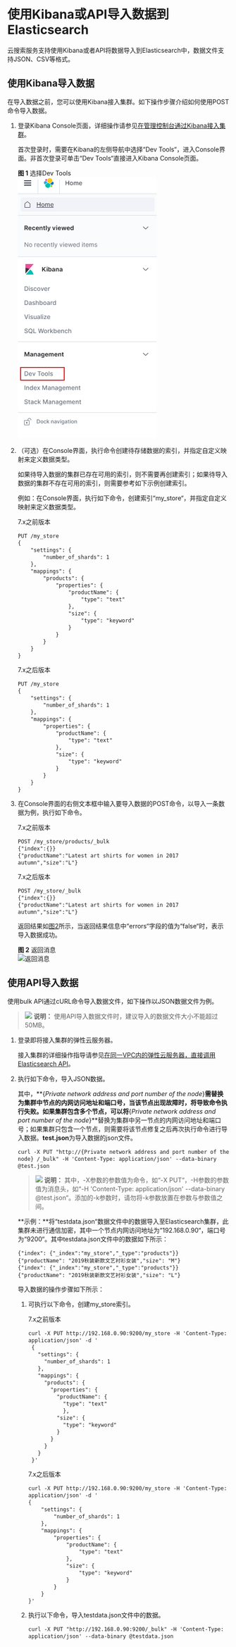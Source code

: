 # 使用Kibana或API导入数据到Elasticsearch<a name="css_01_0024"></a>

云搜索服务支持使用Kibana或者API将数据导入到Elasticsearch中，数据文件支持JSON、CSV等格式。

## 使用Kibana导入数据<a name="section1430231820400"></a>

在导入数据之前，您可以使用Kibana接入集群。如下操作步骤介绍如何使用POST命令导入数据。

1.  登录Kibana Console页面，详细操作请参见[在管理控制台通过Kibana接入集群](接入集群.md#section9848115695612)。

    首次登录时，需要在Kibana的左侧导航中选择“Dev Tools“，进入Console界面。非首次登录可单击“Dev Tools“直接进入Kibana Console页面。

    **图 1**  选择Dev Tools<a name="fig229165395511"></a>  
    ![](figures/选择Dev-Tools.png "选择Dev-Tools")

2.  （可选）在Console界面，执行命令创建待存储数据的索引，并指定自定义映射来定义数据类型。

    如果待导入数据的集群已存在可用的索引，则不需要再创建索引；如果待导入数据的集群不存在可用的索引，则需要参考如下示例创建索引。

    例如：在Console界面，执行如下命令，创建索引“my\_store“，并指定自定义映射来定义数据类型。

    7.x之前版本

    ```
    PUT /my_store
    {
        "settings": {
            "number_of_shards": 1
        },
        "mappings": {
            "products": {
                "properties": {
                    "productName": {
                        "type": "text"
                    },
                    "size": {
                        "type": "keyword"
                    }
                }
            }
        }
    }
    ```

    7.x之后版本

    ```
    PUT /my_store
    {
        "settings": {
            "number_of_shards": 1
        },
        "mappings": {
            "properties": {
                "productName": {
                    "type": "text"
                },
                "size": {
                    "type": "keyword"
                }
            }
        }
    }
    ```

3.  在Console界面的右侧文本框中输入要导入数据的POST命令，以导入一条数据为例，执行如下命令。

    7.x之前版本

    ```
    POST /my_store/products/_bulk 
    {"index":{}} 
    {"productName":"Latest art shirts for women in 2017 autumn","size":"L"}
    ```

    7.x之后版本

    ```
    POST /my_store/_bulk  
    {"index":{}}  
    {"productName":"Latest art shirts for women in 2017 autumn","size":"L"}
    ```

    返回结果如[图2](#fig86351225133018)所示，当返回结果信息中“errors“字段的值为“false“时，表示导入数据成功。

    **图 2**  返回消息<a name="fig86351225133018"></a>  
    ![](figures/返回消息.png "返回消息")


## 使用API导入数据<a name="section239718062912"></a>

使用bulk API通过cURL命令导入数据文件，如下操作以JSON数据文件为例。

>![](public_sys-resources/icon-note.gif) **说明：** 
>使用API导入数据文件时，建议导入的数据文件大小不能超过50MB。

1.  登录即将接入集群的弹性云服务器。

    接入集群的详细操作指导请参见[在同一VPC内的弹性云服务器，直接调用Elasticsearch API](接入集群.md#section16223134914582)。

2.  执行如下命令，导入JSON数据。

    其中，**\{_Private network address and port number of the node_\}**需替换为集群中节点的内网访问地址和端口号，当该节点出现故障时，将导致命令执行失败。如果集群包含多个节点，可以将**\{_Private network address and port number of the node_\}**替换为集群中另一节点的内网访问地址和端口号；如果集群只包含一个节点，则需要将该节点修复之后再次执行命令进行导入数据。**test.json**为导入数据的json文件。

    ```
    curl -X PUT "http://{Private network address and port number of the node} /_bulk" -H 'Content-Type: application/json' --data-binary @test.json
    ```

    >![](public_sys-resources/icon-note.gif) **说明：** 
    >其中，-X参数的参数值为命令，如“-X PUT“，-H参数的参数值为消息头，如“-H 'Content-Type: application/json' --data-binary @test.json“。添加的-k参数时，请勿将-k参数放置在参数与参数值之间。

    **示例：**将“testdata.json“数据文件中的数据导入至Elasticsearch集群，此集群未进行通信加密，其中一个节点内网访问地址为“192.168.0.90“，端口号为“9200“。其中testdata.json文件中的数据如下所示：

    ```
    {"index": {"_index":"my_store","_type":"products"}}
    {"productName": "2019秋装新款文艺衬衫女装","size": "M"}
    {"index": {"_index":"my_store","_type":"products"}}
    {"productName": "2019秋装新款文艺衬衫女装","size": "L"}
    ```

    导入数据的操作步骤如下所示：

    1.  可执行以下命令，创建my\_store索引。

        7.x之前版本

        ```
        curl -X PUT http://192.168.0.90:9200/my_store -H 'Content-Type: application/json' -d '
         { 
           "settings": { 
             "number_of_shards": 1 
           }, 
           "mappings": { 
             "products": { 
               "properties": { 
                 "productName": { 
                   "type": "text" 
                   }, 
                 "size": { 
                   "type": "keyword" 
                 } 
               } 
             } 
           } 
         }'
        ```

        7.x之后版本

        ```
        curl -X PUT http://192.168.0.90:9200/my_store -H 'Content-Type: application/json' -d '
        {
            "settings": {
                "number_of_shards": 1
            },
            "mappings": {
                "properties": {
                    "productName": {
                        "type": "text"
                    },
                    "size": {
                        "type": "keyword"
                    }
                }
            }
        }'
        ```

    2.  执行以下命令，导入testdata.json文件中的数据。

        ```
        curl -X PUT "http://192.168.0.90:9200/_bulk" -H 'Content-Type: application/json' --data-binary @testdata.json
        ```



